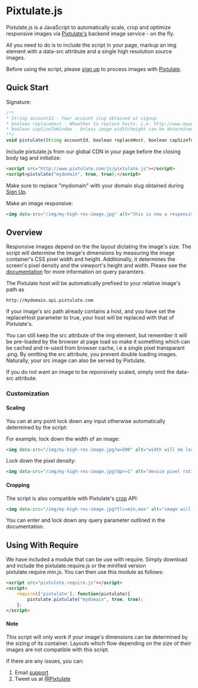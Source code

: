 <h1>Pixtulate.js</h1>

Pixtulate.js is a JavaScript to automatically scale, crop and optimize responsive images via <a href="http://www.pixtulate.com">Pixtulate's</a> backend image service - on the fly. 

All you need to do is to include the script in your page, markup an img element with a data-src attribute and a single high resolution source images.

Before using the script, please <a href="http://www.pixulate.com/signup">sign up</a> to process images with <a href="http://www.pixtulate.com">Pixtulate</a>.

<h2>Quick Start</h2>

Signature:
```javascript
/**
* String accountId - Your account slug obtained at signup
* boolean replaceHost - Wheather to replace hosts. i.e. http://www.mywebsite.com/img -> http://mydomain.api.pixtulate.com/img
* boolean capSizeToWindow - Unless image width/height can be determined, cap the size of an image at viewport width/height
**/
void pixtulate(String accountId, boolean replaceHost, boolean capSizeToWindow);
```

Include pixtulate.js from our global CDN in your page before the closing body tag and initialize:
```html
<script src="http://www.pixtulate.com/js/pixtulate.js"></script>
<script>pixtulate("mydomain", true, true);</script>
```
Make sure to replace "mydomain" with your domain slug obtained during <a href="http://www.pixtulate.com">Sign Up</a>.

Make an image responsive:
```html
<img data-src="/img/my-high-res-image.jpg" alt="this is now a responsive image"/>
```

<h2>Overview</h2>
Responsive images depend on the the layout dictating the image's size. The script will determine the image's dimensions by measuring the image container's CSS pixel width and height. Additionally, it determines the screen's pixel density and the viewport's height and width. Please see the <a href="http://www.pixtulate.com/docs">documentation</a> for more information on query paramters.

The Pixtulate host will be automatically prefixed to your relative image's path as 
```
http://mydomain.api.pixtulate.com
```
If your image's src path already contains a host, and you have set the replaceHost parameter to true, your host will be replaced with that of Pixtulate's.  

You can still keep the src attribute of the img element, but remember it will be pre-loaded by the browser at page load so make it something which can be cached and re-used from browser cache, i.e a single pixel transparant .png. By omitting the src attribute, you prevent double loading images. Naturally, your src image can also be served by Pixtulate.

If you do not want an image to be reponsively scaled, simply omit the data-src attribute.

<h3>Customization</h3>
<h4>Scaling</h4>
You can at any point lock down any input otherwise automatically determined by the script:

For example, lock down the width of an image:
```html
<img data-src="/img/my-high-res-image.jpg?w=500" alt="width will be locked at 500px"/>
```

Lock down the pixel density:
```html
<img data-src="/img/my-high-res-image.jpg?dpr=1" alt="device pixel ratio locked at 1"/>
```

<h4>Cropping</h4>
The script is also compatible with Pixtulate's <a href="http://wwww.pixtulate.com/docs/crop.htm">crop</a> API:

```html
<img data-src="/img/my-high-res-image.jpg?tlc=min,max" alt="image will be automatically cropped"/>
```

You can enter and lock down any query parameter outlined in the documentation.

<h2>Using With Require</h2>
We have included a module that can be use with require.  Simply download and include the pixtulate.require.js or the minified version pixtulate.require.min.js.  You can then use this module as follows:

```html
<script src="pixtulate.require.js"></script>
<script>
	require(['pixtulate'], function(pixtulate){
		pixtulate.pixtulate("mydomain", true, true);
	};
</script>
```

<h4>Note</h4>
This script will only work if your image's dimensions can be determined by the sizing of its container. Layouts which flow depending on the size of their images are not compatible with this script.

If there are any issues, you can:
1. Email <a href="mailto:support@pixtulate.com">support</a>
2. Tweet us at <a href="http://www.twitter.com/pixtulate">@Pixtulate</a>
